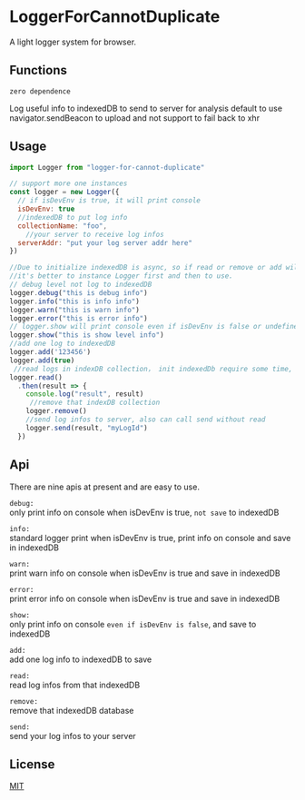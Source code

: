 # LoggerForCannotDuplicate

A light logger system for browser.  

## Functions

```zero dependence```  

Log useful info to indexedDB to send to server for analysis
default to use navigator.sendBeacon to upload and not support to fail back to xhr  

## Usage

```js
import Logger from "logger-for-cannot-duplicate"

// support more one instances
const logger = new Logger({
  // if isDevEnv is true, it will print console
  isDevEnv: true
  //indexedDB to put log info
  collectionName: "foo", 
    //your server to receive log infos
  serverAddr: "put your log server addr here"
})

//Due to initialize indexedDB is async, so if read or remove or add will return a result named pending
//it's better to instance Logger first and then to use.
// debug level not log to indexedDB
logger.debug("this is debug info")
logger.info("this is info info")
logger.warn("this is warn info")
logger.error("this is error info")
// logger.show will print console even if isDevEnv is false or undefined
logger.show("this is show level info")
//add one log to indexedDB
logger.add('123456')  
logger.add(true)
 //read logs in indexDB collection， init indexedDb require some time, please wait indexedDB prepare and then call logger method
logger.read() 
  .then(result => {
    console.log("result", result)
     //remove that indexDB collection
    logger.remove() 
    //send log infos to server, also can call send without read
    logger.send(result, "myLogId")  
  })
```

## Api

There are nine apis at present and are easy to use.  

```debug:```  
only print info on console when isDevEnv is true, ```not save``` to indexedDB

```info:```  
standard logger print when isDevEnv is true, print info on console and save in indexedDB

```warn:```  
print warn info on console when isDevEnv is true and save in indexedDB

```error:```  
print error info on console when isDevEnv is true and save in indexedDB

```show:```  
only print info on console ```even if isDevEnv is false```, and save to indexedDB

```add:```  
add one log info to indexedDB to save  

```read:```  
read log infos from that indexedDB  

```remove:```  
remove that indexedDB database  

```send:```  
send your log infos to your server  

## License

[MIT](https://github.com/zhoushoujian/logger-for-cannot-duplicate/blob/master/LICENSE)  
